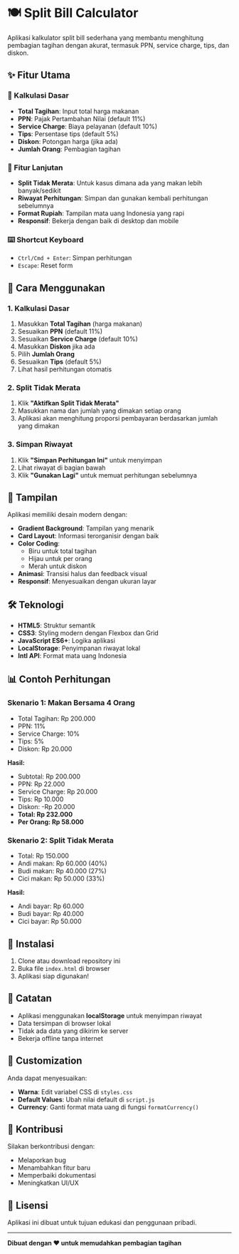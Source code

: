 # 🍽️ Split Bill Calculator

Aplikasi kalkulator split bill sederhana yang membantu menghitung pembagian tagihan dengan akurat, termasuk PPN, service charge, tips, dan diskon.

## ✨ Fitur Utama

### 🧮 Kalkulasi Dasar
- **Total Tagihan**: Input total harga makanan
- **PPN**: Pajak Pertambahan Nilai (default 11%)
- **Service Charge**: Biaya pelayanan (default 10%)
- **Tips**: Persentase tips (default 5%)
- **Diskon**: Potongan harga (jika ada)
- **Jumlah Orang**: Pembagian tagihan

### 🎯 Fitur Lanjutan
- **Split Tidak Merata**: Untuk kasus dimana ada yang makan lebih banyak/sedikit
- **Riwayat Perhitungan**: Simpan dan gunakan kembali perhitungan sebelumnya
- **Format Rupiah**: Tampilan mata uang Indonesia yang rapi
- **Responsif**: Bekerja dengan baik di desktop dan mobile

### ⌨️ Shortcut Keyboard
- `Ctrl/Cmd + Enter`: Simpan perhitungan
- `Escape`: Reset form

## 🚀 Cara Menggunakan

### 1. Kalkulasi Dasar
1. Masukkan **Total Tagihan** (harga makanan)
2. Sesuaikan **PPN** (default 11%)
3. Sesuaikan **Service Charge** (default 10%)
4. Masukkan **Diskon** jika ada
5. Pilih **Jumlah Orang**
6. Sesuaikan **Tips** (default 5%)
7. Lihat hasil perhitungan otomatis

### 2. Split Tidak Merata
1. Klik **"Aktifkan Split Tidak Merata"**
2. Masukkan nama dan jumlah yang dimakan setiap orang
3. Aplikasi akan menghitung proporsi pembayaran berdasarkan jumlah yang dimakan

### 3. Simpan Riwayat
1. Klik **"Simpan Perhitungan Ini"** untuk menyimpan
2. Lihat riwayat di bagian bawah
3. Klik **"Gunakan Lagi"** untuk memuat perhitungan sebelumnya

## 📱 Tampilan

Aplikasi memiliki desain modern dengan:
- **Gradient Background**: Tampilan yang menarik
- **Card Layout**: Informasi terorganisir dengan baik
- **Color Coding**: 
  - Biru untuk total tagihan
  - Hijau untuk per orang
  - Merah untuk diskon
- **Animasi**: Transisi halus dan feedback visual
- **Responsif**: Menyesuaikan dengan ukuran layar

## 🛠️ Teknologi

- **HTML5**: Struktur semantik
- **CSS3**: Styling modern dengan Flexbox dan Grid
- **JavaScript ES6+**: Logika aplikasi
- **LocalStorage**: Penyimpanan riwayat lokal
- **Intl API**: Format mata uang Indonesia

## 📊 Contoh Perhitungan

### Skenario 1: Makan Bersama 4 Orang
- Total Tagihan: Rp 200.000
- PPN: 11%
- Service Charge: 10%
- Tips: 5%
- Diskon: Rp 20.000

**Hasil:**
- Subtotal: Rp 200.000
- PPN: Rp 22.000
- Service Charge: Rp 20.000
- Tips: Rp 10.000
- Diskon: -Rp 20.000
- **Total: Rp 232.000**
- **Per Orang: Rp 58.000**

### Skenario 2: Split Tidak Merata
- Total: Rp 150.000
- Andi makan: Rp 60.000 (40%)
- Budi makan: Rp 40.000 (27%)
- Cici makan: Rp 50.000 (33%)

**Hasil:**
- Andi bayar: Rp 60.000
- Budi bayar: Rp 40.000
- Cici bayar: Rp 50.000

## 🔧 Instalasi

1. Clone atau download repository ini
2. Buka file `index.html` di browser
3. Aplikasi siap digunakan!

## 📝 Catatan

- Aplikasi menggunakan **localStorage** untuk menyimpan riwayat
- Data tersimpan di browser lokal
- Tidak ada data yang dikirim ke server
- Bekerja offline tanpa internet

## 🎨 Customization

Anda dapat menyesuaikan:
- **Warna**: Edit variabel CSS di `styles.css`
- **Default Values**: Ubah nilai default di `script.js`
- **Currency**: Ganti format mata uang di fungsi `formatCurrency()`

## 🤝 Kontribusi

Silakan berkontribusi dengan:
- Melaporkan bug
- Menambahkan fitur baru
- Memperbaiki dokumentasi
- Meningkatkan UI/UX

## 📄 Lisensi

Aplikasi ini dibuat untuk tujuan edukasi dan penggunaan pribadi.

---

**Dibuat dengan ❤️ untuk memudahkan pembagian tagihan** 